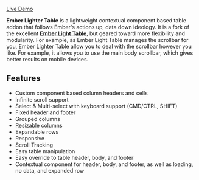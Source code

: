 [Live Demo][demo]

**Ember Lighter Table** is a lightweight contextual component based table addon that follows Ember's actions up, data down ideology. It is a fork of the excellent **[Ember Light Table][ember-light-table]**, but geared toward more flexibility and modularity. For example, as Ember Light Table manages the scrollbar for you, Ember Lighter Table allow you to deal with the scrollbar however you like. For example, it allows you to use the main body scrollbar, which gives better results on mobile devices.

## Features

- Custom component based column headers and cells
- Infinite scroll support
- Select & Multi-select with keyboard support (CMD/CTRL, SHIFT)
- Fixed header and footer
- Grouped columns
- Resizable columns
- Expandable rows
- Responsive
- Scroll Tracking
- Easy table manipulation
- Easy override to table header, body, and footer
- Contextual component for header, body, and footer, as well as loading, no data, and expanded row

[demo]: https://plcarmel.github.io/ember-lighter-table/#/rows/spreadsheet
[ember-light-table]: https://github.com/offirgolan/ember-light-table
